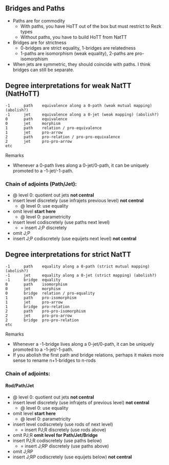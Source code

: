 ## Bridges and Paths

- Paths are for commodity
  - With paths, you have HoTT out of the box but must restrict to Rezk types
  - Without paths, you have to build HoTT from NatTT
- Bridges are for strictness
  - 0-bridges are strict equality, 1-bridges are relatedness
  - 1-paths are isomorphism (weak equality), 2-paths are pro-isomorphism
- When jets are symmetric, they should coincide with paths. I think bridges can still be separate.
  
## Degree interpretations for weak NatTT (NatHoTT)
```
-1      path    equivalence along a 0-path (weak mutual mapping) (abolish?)
-1      jet     equivalence along a 0-jet (weak mapping) (abolish?)
0       path    equivalence
0       jet     morphism
1       path    relation / pro-equivalence
1       jet     pro-arrow
2       path    pro-relation / pro-pro-equivalence
2       jet     pro-pro-arrow
etc
```
Remarks

- Whenever a 0-path lives along a 0-jet/0-path, it can be uniquely promoted to a -1-jet/-1-path.

### Chain of adjoints (Path/Jet):
- @ level 0: quotient out jets **not central**
- insert level discretely (use infrajets previous level) **not central**
  - @ level 0: use equality
- omit level **start here**
  - @ level 0: parametricity
- insert level codiscretely (use paths next level)
  - = insert J;P discretely
- omit J;P
- insert J;P codiscretely (use equijets next level) **not central**

## Degree interpretations for strict NatTT
```
-1      path    equality along a 0-path (strict mutual mapping) (abolish?)
-1      jet     equality along a 0-jet (strict mapping) (abolish?)
-1      bridge  equality
0       path    isomorphism
0       jet     morphism
0       bridge  relation / pro-equality
1       path    pro-isomorphism
1       jet     pro-arrow
1       bridge  pro-relation
2       path    pro-pro-isomorphism
2       jet     pro-pro-arrow
2       bridge  pro-pro-relation
etc
```
Remarks

- Whenever a -1-bridge lives along a 0-jet/0-path, it can be uniquely promoted to a -1-jet/-1-path.
- If you abolish the first path and bridge relations, perhaps it makes more sense to rename n+1-bridges to n-rods

### Chain of adjoints:
#### Rod/Path/Jet
- @ level 0: quotient out jets **not central**
- insert level discretely (use infrajets of previous level) **not central**
  - @ level 0: use equality
- omit level **start here**
  - @ level 0: parametricity
- insert level codiscretely (use rods of next level)
  - = insert PJ;R discretely (use rods above)
- omit PJ;R **omit level for Path/Jet/Bridge**
- insert PJ;R codiscretely (use paths below)
  - = insert J;RP discretely (use paths above)
- omit J;RP
- insert J;RP codiscretely (use equijets below) **not central**
